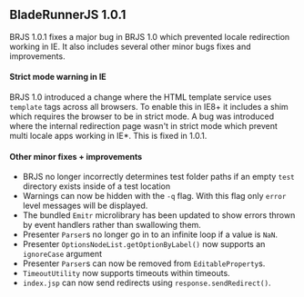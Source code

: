 ## BladeRunnerJS 1.0.1

BRJS 1.0.1 fixes a major bug in BRJS 1.0 which prevented locale redirection working in IE. It also includes several other minor bugs fixes and improvements.

#### Strict mode warning in IE

BRJS 1.0 introduced a change where the HTML template service uses `template` tags across all browsers. To enable this in IE8+ it includes a shim which requires the browser to be in strict mode. A bug was introduced where the internal redirection page wasn't in strict mode which prevent multi locale apps working in IE*. This is fixed in 1.0.1.

#### Other minor fixes + improvements

- BRJS no longer incorrectly determines test folder paths if an empty `test` directory exists inside of a test location
- Warnings can now be hidden with the `-q` flag. With this flag only `error` level messages will be displayed.
- The bundled `Emitr` microlibrary has been updated to show errors thrown by event handlers rather than swallowing them.
- Presenter `Parser`s no longer go in to an infinite loop if a value is `NaN`.
- Presenter `OptionsNodeList.getOptionByLabel()` now supports an `ignoreCase` argument
- Presenter `Parser`s can now be removed from `EditableProperty`s.
- `TimeoutUtility` now supports timeouts within timeouts.
- `index.jsp` can now send redirects using `response.sendRedirect()`.
